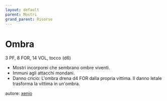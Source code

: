 ```yaml
---
layout: default
parent: Mostri
grand_parent: Risorse
---
```


# Ombra
3 PF, 8 FOR, 14 VOL, tocco (d6) 
- Mostri incorporei che sembrano ombre viventi.
- Immuni agli attacchi mondani.
- Danno cricio: L'ombra drena d4 FOR dalla propria vittima. Il danno letale trasforma la vittima in un'ombra.

autore: [xenio](https://xenioinabottle.blogspot.com)
